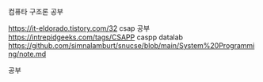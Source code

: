 컴퓨타 구조론 공부


https://it-eldorado.tistory.com/32
csap 공부
https://intrepidgeeks.com/tags/CSAPP
caspp datalab
https://github.com/simnalamburt/snucse/blob/main/System%20Programming/note.md

공부
